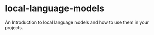 # local-language-models
An Introduction to local language models and how to use them in your projects.
